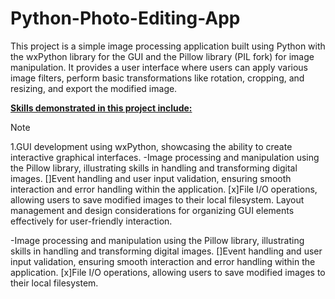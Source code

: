 # Python-Photo-Editing-App
This project is a simple image processing application built using Python with the wxPython library for the GUI and the Pillow library (PIL fork) for image manipulation. It provides a user interface where users can apply various image filters, perform basic transformations like rotation, cropping, and resizing, and export the modified image.

<u><b>Skills demonstrated in this project include:</b></u>

> [!NOTE]
> 1.GUI development using wxPython, showcasing the ability to create interactive graphical interfaces.
> -Image processing and manipulation using the Pillow library, illustrating skills in handling and transforming digital images.
 []Event handling and user input validation, ensuring smooth interaction and error handling within the application.
 [x]File I/O operations, allowing users to save modified images to their local filesystem.
>Layout management and design considerations for organizing GUI elements effectively for user-friendly interaction.

-Image processing and manipulation using the Pillow library, illustrating skills in handling and transforming digital images.
[]Event handling and user input validation, ensuring smooth interaction and error handling within the application.
[x]File I/O operations, allowing users to save modified images to their local filesystem.
